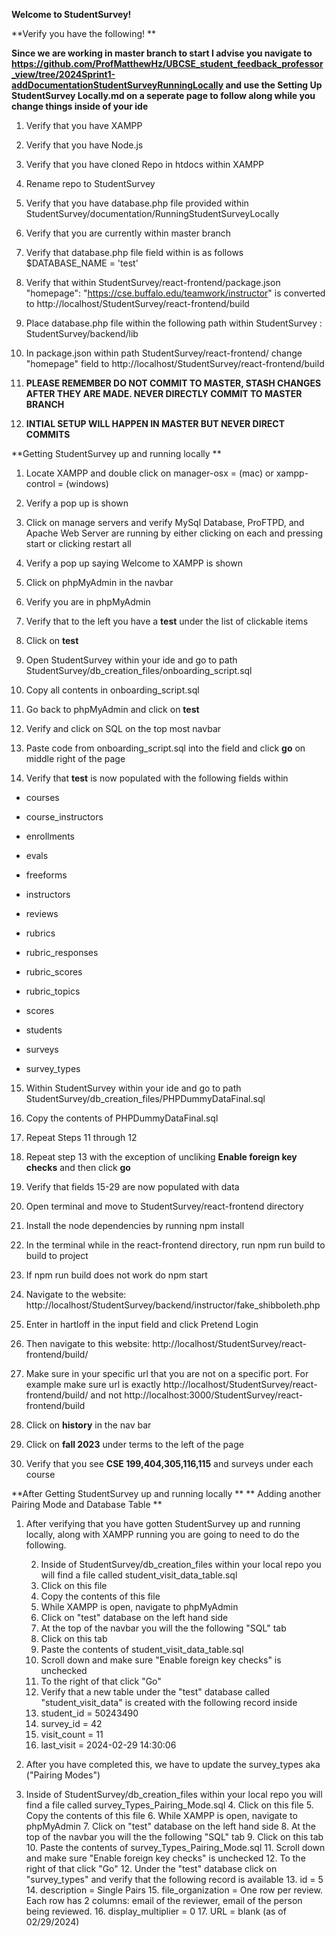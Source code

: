 ﻿  

**Welcome to StudentSurvey!**

  

**Verify you have the following! **

  

**Since we are working in master branch to start I advise you navigate to https://github.com/ProfMatthewHz/UBCSE_student_feedback_professor_view/tree/2024Sprint1-addDocumentationStudentSurveyRunningLocally and use the Setting Up StudentSurvey Locally.md on a seperate page to follow along while you change things inside of your ide**

1. Verify that you have XAMPP

2. Verify that you have Node.js

3. Verify that you have cloned Repo in htdocs within XAMPP

4. Rename repo to StudentSurvey

5. Verify that you have database.php file provided within StudentSurvey/documentation/RunningStudentSurveyLocally

6. Verify that you are currently within master branch

7. Verify that database.php file field within is as follows $DATABASE_NAME = 'test'

8. Verify that within StudentSurvey/react-frontend/package.json "homepage": "https://cse.buffalo.edu/teamwork/instructor" is converted to http://localhost/StudentSurvey/react-frontend/build

9. Place database.php file within the following path within StudentSurvey : StudentSurvey/backend/lib

10. In package.json within path StudentSurvey/react-frontend/ change "homepage" field to http://localhost/StudentSurvey/react-frontend/build

11.  **PLEASE REMEMBER DO NOT COMMIT TO MASTER, STASH CHANGES AFTER THEY ARE MADE. NEVER DIRECTLY COMMIT TO MASTER BRANCH**

12.  **INTIAL SETUP WILL HAPPEN IN MASTER BUT NEVER DIRECT COMMITS**

  

**Getting StudentSurvey up and running locally **

  

1. Locate XAMPP and double click on manager-osx = (mac) or xampp-control = (windows)

2. Verify a pop up is shown

3. Click on manage servers and verify MySql Database, ProFTPD, and Apache Web Server are running by either clicking on each and pressing start or clicking restart all

4. Verify a pop up saying Welcome to XAMPP is shown

5. Click on phpMyAdmin in the navbar

6. Verify you are in phpMyAdmin

7. Verify that to the left you have a **test** under the list of clickable items

8. Click on **test**

9. Open StudentSurvey within your ide and go to path StudentSurvey/db_creation_files/onboarding_script.sql

10. Copy all contents in onboarding_script.sql

11. Go back to phpMyAdmin and click on **test**

12. Verify and click on SQL on the top most navbar

13. Paste code from onboarding_script.sql into the field and click **go** on middle right of the page

14. Verify that **test** is now populated with the following fields within

- courses

- course_instructors

- enrollments

- evals

- freeforms

- instructors

- reviews

- rubrics

- rubric_responses

- rubric_scores

- rubric_topics

- scores

- students

- surveys

- survey_types

15. Within StudentSurvey within your ide and go to path StudentSurvey/db_creation_files/PHPDummyDataFinal.sql

16. Copy the contents of PHPDummyDataFinal.sql

17. Repeat Steps 11 through 12

18. Repeat step 13 with the exception of uncliking **Enable foreign key checks** and then click **go**

19. Verify that fields 15-29 are now populated with data

20. Open terminal and move to StudentSurvey/react-frontend directory

21. Install the node dependencies by running npm install

22. In the terminal while in the react-frontend directory, run npm run build to build to project

23. If npm run build does not work do npm start

24. Navigate to the website: http://localhost/StudentSurvey/backend/instructor/fake_shibboleth.php

25. Enter in hartloff in the input field and click Pretend Login

26. Then navigate to this website: http://localhost/StudentSurvey/react-frontend/build/

27. Make sure in your specific url that you are not on a specific port. For example make sure url is exactly http://localhost/StudentSurvey/react-frontend/build/ and not http://localhost:3000/StudentSurvey/react-frontend/build

28. Click on **history** in the nav bar

29. Click on **fall 2023** under terms to the left of the page

30. Verify that you see **CSE 199,404,305,116,115** and surveys under each course

  
  
  

**After Getting StudentSurvey up and running locally **
** Adding another Pairing Mode and Database Table **

1. After verifying that you have gotten StudentSurvey up and running locally, along with XAMPP running you are going to need to do the following. 

	2. Inside of StudentSurvey/db_creation_files within your local repo you will find a file called student_visit_data_table.sql
	3. Click on this file 
	4. Copy the contents of this file 
	5. While XAMPP is open, navigate to phpMyAdmin
	6. Click on "test" database on the left hand side 
	7. At the top of the navbar you will the the following "SQL" tab
	8. Click on this tab 
	9. Paste the contents of student_visit_data_table.sql
	10. Scroll down and make sure "Enable foreign key checks" is unchecked 
	11. To the right of that click "Go"
	12. Verify that a new table under the "test" database called "student_visit_data" is created with the following record inside
	13. student_id = 50243490
	14. survey_id = 42
	15. visit_count = 11
	16. last_visit = 2024-02-29 14:30:06
2. After you have completed this, we have to update the survey_types aka ("Pairing Modes")
3.  Inside of StudentSurvey/db_creation_files within your local repo you will find a file called survey_Types_Pairing_Mode.sql
	4. Click on this file 
	5. Copy the contents of this file 
	6. While XAMPP is open, navigate to phpMyAdmin
	7. Click on "test" database on the left hand side 
	8. At the top of the navbar you will the the following "SQL" tab
	9. Click on this tab 
	10. Paste the contents of survey_Types_Pairing_Mode.sql
	11. Scroll down and make sure "Enable foreign key checks" is unchecked 
		12. To the right of that click "Go"
	12. Under the "test" database click on "survey_types" and verify that the following record is available 
		13. id = 5 
		14. description = Single Pairs 
		15. file_organization  = One row per review. Each row has 2 columns: email of the reviewer, email of the person being reviewed.
		16. display_multiplier = 0
		17. URL = blank (as of 02/29/2024)
